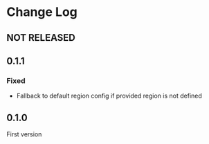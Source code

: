 # Change Log

## NOT RELEASED

## 0.1.1

### Fixed

- Fallback to default region config if provided region is not defined

## 0.1.0

First version
